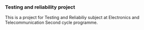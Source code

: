 ### Testing and reliability project
This is a project for Testing and Reliabiliy subject at Electronics and Telecommunication Second cycle programme. 


